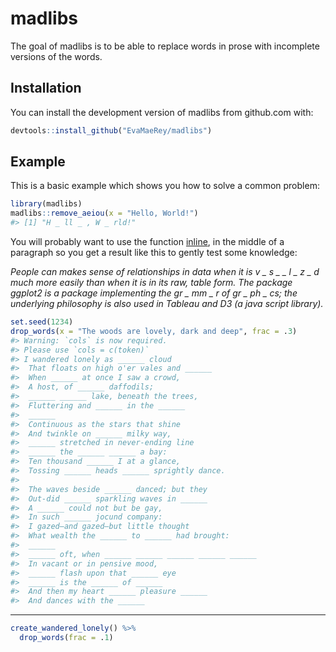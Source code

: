 
<!-- README.md is generated from README.Rmd. Please edit that file -->

# madlibs

<!-- badges: start -->

<!-- badges: end -->

The goal of madlibs is to be able to replace words in prose with
incomplete versions of the words.

## Installation

You can install the development version of madlibs from github.com with:

``` r
devtools::install_github("EvaMaeRey/madlibs")
```

## Example

This is a basic example which shows you how to solve a common problem:

``` r
library(madlibs)
madlibs::remove_aeiou(x = "Hello, World!")
#> [1] "H _ ll _ , W _ rld!"
```

You will probably want to use the function
[inline](https://rmarkdown.rstudio.com/lesson-4.html), in the middle of
a paragraph so you get a result like this to gently test some knowledge:

*People can makes sense of relationships in data when it is v \_ s \_ \_
l \_ z \_ d much more easily than when it is in its raw, table form. The
package ggplot2 is a package implementing the gr \_ mm \_ r of gr \_ ph
\_ cs; the underlying philosophy is also used in Tableau and D3 (a java
script library).*

``` r
set.seed(1234)
drop_words(x = "The woods are lovely, dark and deep", frac = .3)
#> Warning: `cols` is now required.
#> Please use `cols = c(token)`
#> I wandered lonely as ______ cloud
#>  That floats on high o'er vales and ______
#>  When ______ at once I saw a crowd,
#>  A host, of ______ daffodils;
#>  ______ ______ lake, beneath the trees,
#>  Fluttering and ______ in the ______
#>  ______
#>  Continuous as the stars that shine
#>  And twinkle on ______ milky way,
#>  ______ stretched in never-ending line
#>  ______ the ______ ______ a bay:
#>  Ten thousand ______ I at a glance,
#>  Tossing ______ heads ______ sprightly dance.
#>  
#>  The waves beside ______ danced; but they
#>  Out-did ______ sparkling waves in ______
#>  A ______ could not but be gay,
#>  In such ______ jocund company:
#>  I gazed—and gazed—but little thought
#>  What wealth the ______ to ______ had brought:
#>  ______
#>  ______ oft, when ______ ______ ______ ______ ______
#>  In vacant or in pensive mood,
#>  ______ flash upon that ______ eye
#>  ______ is the ______ of ______
#>  And then my heart ______ pleasure ______
#>  And dances with the ______
```

-----

``` r
create_wandered_lonely() %>% 
  drop_words(frac = .1)
```

